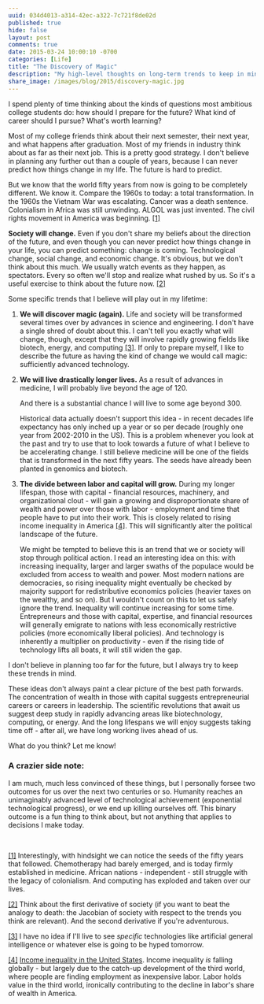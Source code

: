 ```yaml
---
uuid: 034d4013-a314-42ec-a322-7c721f8de02d
published: true
hide: false
layout: post
comments: true
date: 2015-03-24 10:00:10 -0700
categories: [Life]
title: "The Discovery of Magic"
description: "My high-level thoughts on long-term trends to keep in mind."
share_image: /images/blog/2015/discovery-magic.jpg
---
```


<div class="article-cover" style="background-image: url('/images/blog/2015/discovery-magic.jpg')"></div>

I spend plenty of time thinking about the kinds of questions most ambitious college students do: how should I prepare for the future? What kind of career should I pursue? What's worth learning?

<!-- more -->

Most of my college friends think about their next semester, their next year, and what happens after graduation. Most of my friends in industry think about as far as their next job. This is a pretty good strategy. I don't believe in planning any further out than a couple of years, because I can never predict how things change in my life. The future is hard to predict.

But we know that the world fifty years from now is going to be completely different. We know it. Compare the 1960s to today: a total transformation. In the 1960s the Vietnam War was escalating. Cancer was a death sentence. Colonialism in Africa was still unwinding. ALGOL was just invented. The civil rights movement in America was beginning. <a name="1-back" href="#1">[1]</a>

**Society will change.** Even if you don't share my beliefs about the direction of the future, and even though you can never predict how things change in your life, you can predict something: change is coming. Technological change, social change, and economic change. It's obvious, but we don't think about this much. We usually watch events as they happen, as spectators. Every so often we'll stop and realize what rushed by us. So it's a useful exercise to think about the future now. <a name="2-back" href="#2">[2]</a>

Some specific trends that I believe will play out in my lifetime:

1. **We will discover magic (again).** Life and society will be transformed several times over by advances in science and engineering. I don't have a single shred of doubt about this. I can't tell you exactly what will change, though, except that they will involve rapidly growing fields like biotech, energy, and computing <a name="3-back" href="#3">[3]</a>. If only to prepare myself, I like to describe the future as having the kind of change we would call magic: sufficiently advanced technology.

2. **We will live drastically longer lives.** As a result of advances in medicine, I will probably live beyond the age of 120.

    And there is a substantial chance I will live to some age beyond 300.

    Historical data actually doesn't support this idea - in recent decades life expectancy has only inched up a year or so per decade (roughly one year from 2002-2010 in the US). This is a problem whenever you look at the past and try to use that to look towards a future of what I believe to be accelerating change. I still believe medicine will be one of the fields that is transformed in the next fifty years. The seeds have already been planted in genomics and biotech.

3. **The divide between labor and capital will grow.** During my longer lifespan, those with capital - financial resources, machinery, and organizational clout - will gain a growing and disproportionate share of wealth and power over those with labor - employment and time that people have to put into their work. This is closely related to rising income inequality in America <a name="4-back" href="#4">[4]</a>. This will significantly alter the political landscape of the future.

    We might be tempted to believe this is an trend that we or society will stop through political action. I read an interesting idea on this: with increasing inequality, larger and larger swaths of the populace would be excluded from access to wealth and power. Most modern nations are democracies, so rising inequality might eventually be checked by majority support for redistributive economics policies (heavier taxes on the wealthy, and so on). But I wouldn't count on this to let us safely ignore the trend. Inequality will continue increasing for some time. Entrepreneurs and those with capital, expertise, and financial resources will generally emigrate to nations with less economically restrictive policies (more economically liberal policies). And technology is inherently a multiplier on productivity - even if the rising tide of technology lifts all boats, it will still widen the gap.

I don't believe in planning too far for the future, but I always try to keep these trends in mind.

These ideas don't always paint a clear picture of the best path forwards. The concentration of wealth in those with capital suggests entrepreneurial careers or careers in leadership. The scientific revolutions that await us suggest deep study in rapidly advancing areas like biotechnology, computing, or energy. And the long lifespans we will enjoy suggests taking time off - after all, we have long working lives ahead of us.

What do you think? Let me know!

### A crazier side note:

I am much, much less convinced of these things, but I personally forsee two outcomes for us over the next two centuries or so. Humanity reaches an unimaginably advanced level of technological achievement (exponential technological progress), or we end up killing ourselves off. This binary outcome is a fun thing to think about, but not anything that applies to decisions I make today.

<br>

<a name="1" href="#1-back">[1]</a> Interestingly, with hindsight we can notice the seeds of the fifty years that followed. Chemotherapy had barely emerged, and is today firmly established in medicine. African nations - independent - still struggle with the legacy of colonialism. And computing has exploded and taken over our lives.

<a name="2" href="#2-back">[2]</a> Think about the first derivative of society (if you want to beat the analogy to death: the Jacobian of society with respect to the trends you think are relevant). And the second derivative if you're adventurous.

<a name="3" href="#3-back">[3]</a> I have no idea if I'll live to see *specific* technologies like artificial general intelligence or whatever else is going to be hyped tomorrow.

<a name="4" href="#4-back">[4]</a> [Income inequality in the United States](http://en.wikipedia.org/wiki/Income_inequality_in_the_United_States). Income inequality *is* falling globally - but largely due to the catch-up development of the third world, where people are finding employment as inexpensive labor. Labor holds value in the third world, ironically contributing to the decline in labor's share of wealth in America.
